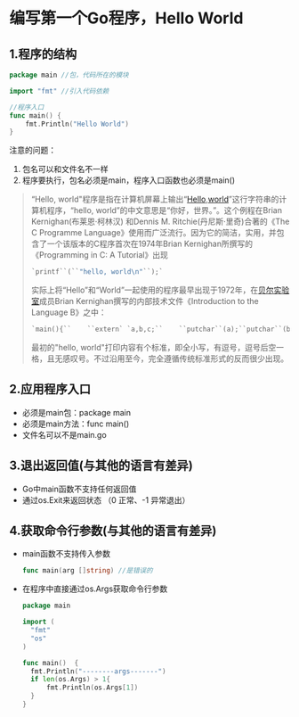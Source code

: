 # 编写第一个Go程序，Hello World

## 1.程序的结构

```go
package main //包，代码所在的模块

import "fmt" //引入代码依赖

//程序入口
func main() {
	fmt.Println("Hello World")
}
```
注意的问题：

1. 包名可以和文件名不一样
2. 程序要执行，包名必须是main，程序入口函数也必须是main()



> “Hello, world"程序是指在计算机屏幕上输出“[Hello](https://baike.baidu.com/item/Hello),[world](https://baike.baidu.com/item/world)”这行字符串的计算机程序，“hello, world”的中文意思是“你好，世界。”。这个例程在Brian Kernighan(布莱恩·柯林汉) 和Dennis M. Ritchie(丹尼斯·里奇)合著的《The C Programme Language》使用而广泛流行。因为它的简洁，实用，并包含了一个该版本的C程序首次在1974年Brian Kernighan所撰写的《Programming in C: A Tutorial》出现
>
> ```c
> `printf``(``"hello, world\n"``);`
> ```
>
> 实际上将“Hello”和“World”一起使用的程序最早出现于1972年，在[贝尔实验室](https://baike.baidu.com/item/贝尔实验室)成员Brian Kernighan撰写的内部技术文件《Introduction to the Language B》之中：
>
> ```c
> `main(){``    ``extern` `a,b,c;``    ``putchar``(a);``putchar``(b);``putchar``(c);``putchar``(``'!*n'``);``}``a``'hell'``;``b``'o,w'``;``c``'orld'``;`
> ```
>
> 最初的"hello, world"打印内容有个标准，即全小写，有逗号，逗号后空一格，且无感叹号。不过沿用至今，完全遵循传统标准形式的反而很少出现。

## 2.应用程序入口

- 必须是main包：package main 
- 必须是main方法：func main()
- 文件名可以不是main.go

## 3.退出返回值(与其他的语言有差异)

- Go中main函数不支持任何返回值
- 通过os.Exit来返回状态 （0 正常、-1 异常退出）

## 4.获取命令行参数(与其他的语言有差异)

- main函数不支持传入参数

  ```go
  func main(arg []string) //是错误的
  ```

- 在程序中直接通过os.Args获取命令行参数

  ```go
  package main
  
  import (
  	"fmt"
  	"os"
  )
  
  func main()  {
  	fmt.Println("--------args-------")
  	if len(os.Args) > 1{
  		fmt.Println(os.Args[1])
  	}
  }
  ```